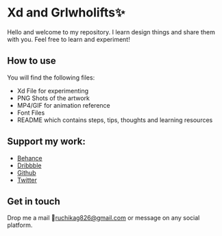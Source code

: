 # Xd and Grlwholifts✨
Hello and welcome to my repository. I learn design things and share them with you. Feel free to learn and experiment!

## How to use
You will find the following files: 
- Xd File for experimenting
- PNG Shots of the artwork
- MP4/GIF for animation reference
- Font Files
- README which contains steps, tips, thoughts and learning resources

## Support my work:
- [Behance](www.behance.com/grlwholifts)
- [Dribbble](www.dribbble.com/grlwholifts)
- [Github](www.github.com/grlwholifts)
- [Twitter](www.twitter.com/grlwholifts)

## Get in touch
Drop me a mail 📩ruchikag826@gmail.com or message on any social platform.

